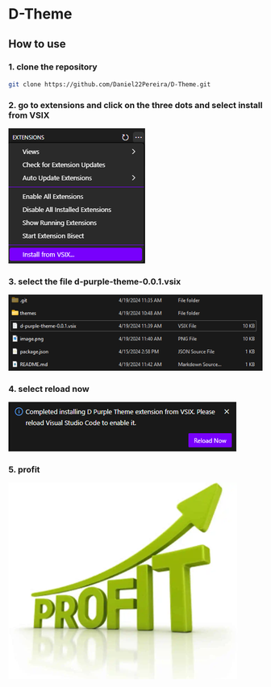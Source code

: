 # D-Theme

## How to use

### 1. clone the repository

```bash
git clone https://github.com/Daniel22Pereira/D-Theme.git
```

### 2. go to extensions and click on the three dots and select install from VSIX

![alt text](image.png)

### 3. select the file d-purple-theme-0.0.1.vsix

![alt text](image-1.png)

### 4. select reload now

![alt text](image-2.png)

### 5. profit

![alt text](image-3.png)